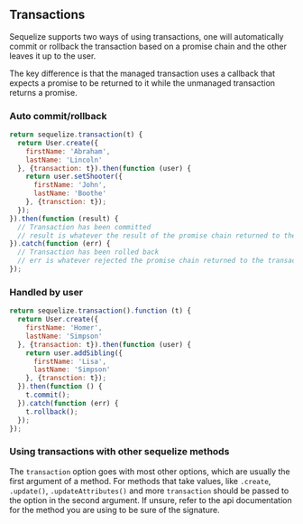 ## Transactions

Sequelize supports two ways of using transactions, one will automatically commit or rollback the transaction based on a promise chain and the other leaves it up to the user.

The key difference is that the managed transaction uses a callback that expects a promise to be returned to it while the unmanaged transaction returns a promise.

### Auto commit/rollback
```js
return sequelize.transaction(t) {
  return User.create({
    firstName: 'Abraham',
    lastName: 'Lincoln'
  }, {transaction: t}).then(function (user) {
    return user.setShooter({
      firstName: 'John',
      lastName: 'Boothe'
    }, {transction: t});
  });
}).then(function (result) {
  // Transaction has been committed
  // result is whatever the result of the promise chain returned to the transaction callback is
}).catch(function (err) {
  // Transaction has been rolled back
  // err is whatever rejected the promise chain returned to the transaction callback is
});
```

### Handled by user
```js    
return sequelize.transaction().function (t) {
  return User.create({
    firstName: 'Homer',
    lastName: 'Simpson'
  }, {transaction: t}).then(function (user) {
    return user.addSibling({
      firstName: 'Lisa',
      lastName: 'Simpson'
    }, {transction: t});
  }).then(function () {
    t.commit();
  }).catch(function (err) {
    t.rollback();
  });
});
```

### Using transactions with other sequelize methods

The `transaction` option goes with most other options, which are usually the first argument of a method.
For methods that take values, like `.create`, `.update()`, `.updateAttributes()` and more `transaction` should be passed to the option in the second argument.
If unsure, refer to the api documentation for the method you are using to be sure of the signature.